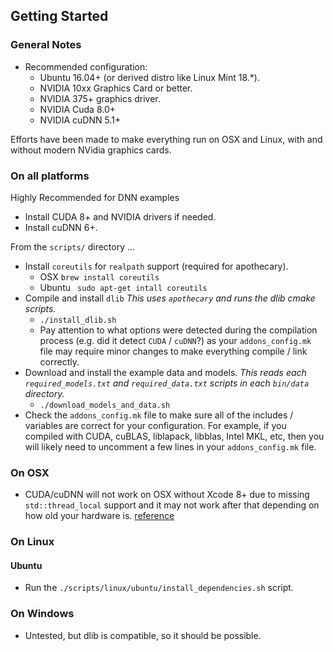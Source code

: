 ## Getting Started

### General Notes
- Recommended configuration:
  - Ubuntu 16.04+ (or derived distro like Linux Mint 18.\*).
  - NVIDIA 10xx Graphics Card or better.
  - NVIDIA 375+ graphics driver.
  - NVIDIA Cuda 8.0+
  - NVIDIA cuDNN 5.1+

Efforts have been made to make everything run on OSX and Linux, with and without modern NVidia graphics cards.

### On all platforms

Highly Recommended for DNN examples
  - Install CUDA 8+ and NVIDIA drivers if needed.
  - Install cuDNN 6+.

From the `scripts/` directory ...
- Install `coreutils` for `realpath` support (required for apothecary).
  - OSX `brew install coreutils`
  - Ubuntu ` sudo apt-get intall coreutils`
- Compile and install `dlib` _This uses `apothecary` and runs the dlib cmake scripts._
  - `./install_dlib.sh`
  - Pay attention to what options were detected during the compilation process (e.g. did it detect `CUDA` / `cuDNN`?) as your `addons_config.mk` file may require minor changes to make everything compile / link correctly.
- Download and install the example data and models. _This reads each `required_models.txt` and `required_data.txt` scripts in each `bin/data` directory._
  - `./download_models_and_data.sh`
- Check the `addons_config.mk` file to make sure all of the includes / variables are correct for your configuration. For example, if you compiled with CUDA, cuBLAS, liblapack, libblas, Intel MKL, etc, then you will likely need to uncomment a few lines in your `addons_config.mk` file.

### On OSX
- CUDA/cuDNN will not work on OSX without Xcode 8+ due to missing `std::thread_local` support and it may not work after that depending on how old your hardware is. [reference](https://stackoverflow.com/questions/28094794/why-does-apple-clang-disallow-c11-thread-local-when-official-clang-supports)

### On Linux
#### Ubuntu
  - Run the `./scripts/linux/ubuntu/install_dependencies.sh` script.

### On Windows
- Untested, but dlib is compatible, so it should be possible.
